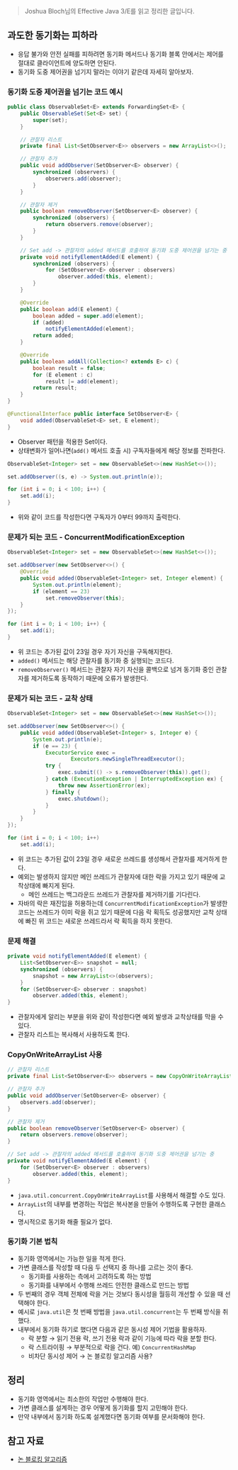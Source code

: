 > Joshua Bloch님의 Effective Java 3/E를 읽고 정리한 글입니다.
> 

## 과도한 동기화는 피하라

- 응답 불가와 안전 실패를 피하려면 동기화 메서드나 동기화 블록 안에서는 제어를 절대로 클라이언트에 양도하면 안된다.
- 동기화 도중 제어권을 넘기지 말라는 이야기 같은데 자세히 알아보자.

### 동기화 도중 제어권을 넘기는 코드 예시

```java
public class ObservableSet<E> extends ForwardingSet<E> {
    public ObservableSet(Set<E> set) {
        super(set);
    }

    // 관찰자 리스트
    private final List<SetObserver<E>> observers = new ArrayList<>();

    // 관찰자 추가
    public void addObserver(SetObserver<E> observer) {
        synchronized (observers) {
            observers.add(observer);
        }
    }

    // 관찰자 제거
    public boolean removeObserver(SetObserver<E> observer) {
        synchronized (observers) {
            return observers.remove(observer);
        }
    }

    // Set add -> 관찰자의 added 메서드를 호출하여 동기화 도중 제어권을 넘기는 중
    private void notifyElementAdded(E element) {
        synchronized (observers) {
            for (SetObserver<E> observer : observers)
                observer.added(this, element);
        }
    }

    @Override
    public boolean add(E element) {
        boolean added = super.add(element);
        if (added)
            notifyElementAdded(element);
        return added;
    }

    @Override
    public boolean addAll(Collection<? extends E> c) {
        boolean result = false;
        for (E element : c)
            result |= add(element);
        return result;
    }
}

@FunctionalInterface public interface SetObserver<E> {
    void added(ObservableSet<E> set, E element);
}
```

- Observer 패턴을 적용한 Set이다.
- 상태변화가 일어나면(`add()` 메서드 호출 시) 구독자들에게 해당 정보를 전파한다.

```java
ObservableSet<Integer> set = new ObservableSet<>(new HashSet<>());

set.addObserver((s, e) -> System.out.println(e));

for (int i = 0; i < 100; i++) {
    set.add(i);
}
```

- 위와 같이 코드를 작성한다면 구독자가 0부터 99까지 출력한다.

### 문제가 되는 코드 - ConcurrentModificationException

```java
ObservableSet<Integer> set = new ObservableSet<>(new HashSet<>());

set.addObserver(new SetObserver<>() {
    @Override
    public void added(ObservableSet<Integer> set, Integer element) {
        System.out.println(element);
        if (element == 23)
            set.removeObserver(this);
    }
});

for (int i = 0; i < 100; i++) {
    set.add(i);
}
```

- 위 코드는 추가된 값이 23일 경우 자기 자신을 구독해지한다.
- `added()` 메서드는 해당 관찰자를 동기화 중 실행되는 코드다.
- `removeObserver()` 메서드는 관찰자 자기 자신을 콜백으로 넘겨 동기화 중인 관찰자를 제거하도록 동작하기 때문에 오류가 발생한다.

### 문제가 되는 코드 - 교착 상태

```java
ObservableSet<Integer> set = new ObservableSet<>(new HashSet<>());

set.addObserver(new SetObserver<>() {
    public void added(ObservableSet<Integer> s, Integer e) {
        System.out.println(e);
        if (e == 23) {
            ExecutorService exec =
                    Executors.newSingleThreadExecutor();
            try {
                exec.submit(() -> s.removeObserver(this)).get();
            } catch (ExecutionException | InterruptedException ex) {
                throw new AssertionError(ex);
            } finally {
                exec.shutdown();
            }
        }
    }
});

for (int i = 0; i < 100; i++)
    set.add(i);
```

- 위 코드는 추가된 값이 23일 경우 새로운 쓰레드를 생성해서 관찰자를 제거하게 한다.
- 예외는 발생하지 않지만 메인 쓰레드가 관찰자에 대한 락을 가지고 있기 때문에 교착상태에 빠지게 된다.
    - 메인 쓰레드는 백그라운드 쓰레드가 관찰자를 제거하기를 기다린다.
- 자바의 락은 재진입을 허용하는데 `ConcurrentModificationException`가 발생한 코드는 쓰레드가 이미 락을 쥐고 있기 때문에 다음 락 획득도 성공했지만 교착 상태에 빠진 위 코드는 새로운 쓰레드라서 락 획득을 하지 못한다.

### 문제 해결

```java
private void notifyElementAdded(E element) {
    List<SetObserver<E>> snapshot = null;
    synchronized (observers) {
        snapshot = new ArrayList<>(observers);
    }
    for (SetObserver<E> observer : snapshot)
        observer.added(this, element);
}
```

- 관찰자에게 알리는 부분을 위와 같이 작성한다면 예외 발생과 교착상태를 막을 수 있다.
- 관찰자 리스트는 복사해서 사용하도록 한다.

### CopyOnWriteArrayList 사용

```java
// 관찰자 리스트
private final List<SetObserver<E>> observers = new CopyOnWriteArrayList<>();

// 관찰자 추가
public void addObserver(SetObserver<E> observer) {
    observers.add(observer);
}

// 관찰자 제거
public boolean removeObserver(SetObserver<E> observer) {
    return observers.remove(observer);
}

// Set add -> 관찰자의 added 메서드를 호출하여 동기화 도중 제어권을 넘기는 중
private void notifyElementAdded(E element) {
    for (SetObserver<E> observer : observers)
        observer.added(this, element);
}
```

- `java.util.concurrent.CopyOnWriteArrayList`를 사용해서 해결할 수도 있다.
- `ArrayList`의 내부를 변경하는 작업은 복사본을 만들어 수행하도록 구현한 클래스다.
- 명시적으로 동기화 해줄 필요가 없다.

### 동기화 기본 법칙

- 동기화 영역에서는 가능한 일을 적게 한다.
- 가변 클래스를 작성할 때 다음 두 선택지 중 하나를 고르는 것이 좋다.
    - 동기화를 사용하는 측에서 고려하도록 하는 방법
    - 동기화를 내부에서 수행해 쓰레드 안전한 클래스로 만드는 방법
- 두 번째의 경우 객체 전체에 락을 거는 것보다 동시성을 월등히 개선할 수 있을 때 선택해야 한다.
- 예시로 `java.util`은 첫 번째 방법을 `java.util.concurrent`는 두 번째 방식을 취했다.
- 내부에서 동기화 하기로 했다면 다음과 같은 동시성 제어 기법을 활용하자.
    - 락 분할 → 읽기 전용 락, 쓰기 전용 락과 같이 기능에 따라 락을 분할 한다.
    - 락 스트라이핑 → 부분적으로 락을 건다. 예) `ConcurrentHashMap`
    - 비차단 동시성 제어 → 논 블로킹 알고리즘 사용?

## 정리

- 동기화 영역에서는 최소한의 작업만 수행해야 한다.
- 가변 클래스를 설계하는 경우 어떻게 동기화를 할지 고민해야 한다.
- 만약 내부에서 동기화 하도록 설계했다면 동기화 여부를 문서화해야 한다.

## 참고 자료

- [논 블로킹 알고리즘](https://parkcheolu.tistory.com/33?category=654619)